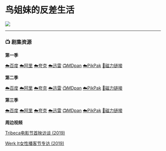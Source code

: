 # 鸟姐妹的反差生活
![](/image/鸟姐妹的反差生活.webp)

----

### 📺 剧集资源

**第一季** <Badge type="tip" text="YYeTs人人字幕组" />

[☁️百度](https://pan.baidu.com/s/13h_HrKRp98_jIxjqUG3Qog?pwd=5z6r) [☁️阿里](https://www.aliyundrive.com/s/tGmPKH3CkNF) [☁️夸克](https://pan.quark.cn/s/c2a3edbea63e) [☁️迅雷](https://pan.xunlei.com/s/VNnhB-tP6_84ufPwwln5uW_1A1?pwd=63us#) [📺MDpan](https://pan.mdsub.top/zh-CN/%E9%B8%9F%E5%A7%90%E5%A6%B9%E7%9A%84%E5%8F%8D%E5%B7%AE%E7%94%9F%E6%B4%BB/) [☁️PikPak](https://mypikpak.com/s/VNmWNFj7AE176gIOFI8Cum6oo1) [🧲磁力链接](magnet:?xt=urn:btih:f83cc3757b138cd976206e985715dde6dd8cd635)

**第二季** <Badge type="warning" text="漫迪MDsub" />

[☁️百度](https://pan.baidu.com/s/1OX4IpB9rHnrPt2m2h_Dg6A?pwd=acx4) [☁️阿里](https://www.aliyundrive.com/s/jE2HdQoRGhK) [☁️夸克](https://pan.quark.cn/s/2c503bc86127) [☁️迅雷](https://pan.xunlei.com/s/VNnhB3UB033Ge88FC4P3JubqA1?pwd=j3cs#) [📺MDpan](https://pan.mdsub.top/zh-CN/%E9%B8%9F%E5%A7%90%E5%A6%B9%E7%9A%84%E5%8F%8D%E5%B7%AE%E7%94%9F%E6%B4%BB/) [☁️PikPak](https://mypikpak.com/s/VNmWNFj7AE176gIOFI8Cum6oo1) [🧲磁力链接](magnet:?xt=urn:btih:fa1cdc601abccf6c5a1db31fc00e47e7b40b7ae2)

**第三季** <Badge type="warning" text="漫迪MDsub" />

[☁️百度](https://pan.baidu.com/s/14lr11TLMi-hHhZsa6209Vw?pwd=1pu9) [☁️阿里](https://www.aliyundrive.com/s/SA3Ztd8iqHX) [☁️夸克](https://pan.quark.cn/s/cee704ae280c) [☁️迅雷](https://pan.xunlei.com/s/VNnhB6WpODf49V87gagU9fouA1?pwd=qzq3#) [📺MDpan](https://pan.mdsub.top/zh-CN/%E9%B8%9F%E5%A7%90%E5%A6%B9%E7%9A%84%E5%8F%8D%E5%B7%AE%E7%94%9F%E6%B4%BB/) [☁️PikPak](https://mypikpak.com/s/VNmWNFj7AE176gIOFI8Cum6oo1) [🧲磁力链接](magnet:?xt=urn:btih:80e2a56cf42125e19d7036651196919b91f1ca40)

**周边视频** <Badge type="warning" text="漫迪MDsub" />

[Tribeca电影节首映访谈 (2019)](https://www.bilibili.com/video/BV13M4y1V7N2)

[Werk It女性播客节专访 (2019)](https://www.bilibili.com/video/BV1E14y1s7mW)